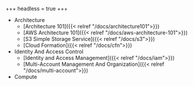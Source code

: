 
+++
headless = true
+++

- Architecture
    - [Architecture 101]({{< relref "/docs/architecture101">}})
    - [AWS Architecture 101]({{< relref "/docs/aws-architecture-101">}})
    - [S3 Simple Storage Service]({{< relref "/docs/s3">}})
    - [Cloud Formation]({{< relref "/docs/cfn">}})
- Identity And Access Control
    - [Identity and Access Management]({{< relref "/docs/iam">}})
    - [Multi-Account Management And Organization]({{< relref "/docs/multi-account">}})
- Compute
